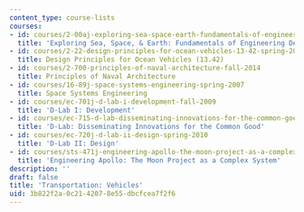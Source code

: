 ```yaml
---
content_type: course-lists
courses:
- id: courses/2-00aj-exploring-sea-space-earth-fundamentals-of-engineering-design-spring-2009
  title: 'Exploring Sea, Space, & Earth: Fundamentals of Engineering Design'
- id: courses/2-22-design-principles-for-ocean-vehicles-13-42-spring-2005
  title: Design Principles for Ocean Vehicles (13.42)
- id: courses/2-700-principles-of-naval-architecture-fall-2014
  title: Principles of Naval Architecture
- id: courses/16-89j-space-systems-engineering-spring-2007
  title: Space Systems Engineering
- id: courses/ec-701j-d-lab-i-development-fall-2009
  title: 'D-Lab I: Development'
- id: courses/ec-715-d-lab-disseminating-innovations-for-the-common-good-spring-2007
  title: 'D-Lab: Disseminating Innovations for the Common Good'
- id: courses/ec-720j-d-lab-ii-design-spring-2010
  title: 'D-Lab II: Design'
- id: courses/sts-471j-engineering-apollo-the-moon-project-as-a-complex-system-spring-2007
  title: 'Engineering Apollo: The Moon Project as a Complex System'
description: ''
draft: false
title: 'Transportation: Vehicles'
uid: 3b822f2a-0c21-4207-8e55-dbcfcea7f2f6
---
```


